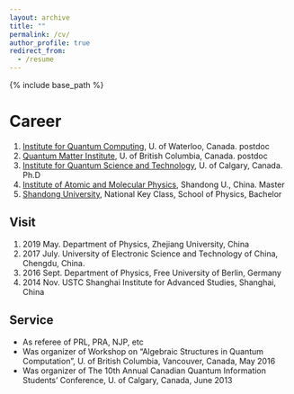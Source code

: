 ```yaml
---
layout: archive
title: ""
permalink: /cv/
author_profile: true
redirect_from:
  - /resume
---
```


{% include base_path %}

Career
======
1. [Institute for Quantum Computing](https://uwaterloo.ca/institute-for-quantum-computing/), U. of Waterloo, Canada. postdoc
1. [Quantum Matter Institute](https://qmi.ubc.ca/), U. of British Columbia, Canada. postdoc 
1. [Institute for Quantum Science and Technology](https://www.iqst.ca/), U. of Calgary, Canada. Ph.D
1. [Institute of Atomic and Molecular Physics](http://www.phy.sdu.edu.cn/info/1104/4834.htm), Shandong U., China. Master
1. [Shandong University](http://www.en.sdu.edu.cn/), National Key Class, School of Physics, Bachelor

Visit
------
1. 2019 May. Department of Physics, Zhejiang University, China
1. 2017 July. University of Electronic Science and Technology of China, Chengdu, China.
1. 2016 Sept. Department of Physics, Free University of Berlin, Germany
1. 2014 Nov. USTC Shanghai Institute for Advanced Studies, Shanghai, China

Service
------
* As referee of PRL, PRA, NJP, etc
* Was organizer of Workshop on “Algebraic Structures in Quantum Computation”, U. of British Columbia, Vancouver, Canada, May 2016
* Was organizer of The 10th Annual Canadian Quantum Information Students’ Conference, U. of Calgary, Canada, June 2013

